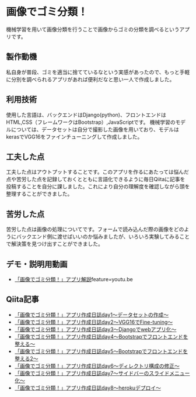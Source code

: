 # 画像でゴミ分類！

機械学習を用いて画像分類を行うことで画像からゴミの分類を調べるというアプリです。

## 製作動機
私自身が普段、ゴミを適当に捨てているなという実感があったので、もっと手軽に分別を調べられるアプリがあれば便利だなと思い一人で作成しました。

## 利用技術
使用した言語は、バックエンドはDjango(python)、フロントエンドはHTML,CSS（フレームワークはBootstrap）,JavaScriptです。
機械学習のモデルについては、データセットは自分で撮影した画像を用いており、モデルはkerasでVGG16をファインチューニングして作成しました。

## 工夫した点
工夫した点はアウトプットすることです。このアプリを作るにあたっては悩んだ点や苦労した点を記録しておくとともに言語化できるように毎日Qiitaに記事を投稿することを自分に課しました。これにより自分の理解度を確認しながら頭を整理することができました。

## 苦労した点
苦労した点は画像の処理についてです。フォームで読み込んだ際の画像をどのようにバックエンド側に渡せばいいのか悩みましたが、いろいろ実験してみることで解決策を見つけ出すことができました。  

## デモ・説明用動画
- [「画像でゴミ分類！」アプリ解説](https://www.youtube.com/watch?v=P8194a3Lhac&)feature=youtu.be

## Qiita記事
- [「画像でゴミ分類！」アプリ作成日誌day1～データセットの作成～](https://qiita.com/eycjur/items/7d8223b28758c7dfaaa0)
- [「画像でゴミ分類！」アプリ作成日誌day2～VGG16でFine-tuning～](https://qiita.com/eycjur/items/3e954cb70dc15f996c2d)
- [「画像でゴミ分類！」アプリ作成日誌day3～Djangoでwebアプリ化～](https://qiita.com/eycjur/items/9c618538177c82f7fdc3)
- [「画像でゴミ分類！」アプリ作成日誌day4～Bootstrapでフロントエンドを整える～](https://qiita.com/eycjur/items/7b58c28eb8b16e722b5d)
- [「画像でゴミ分類！」アプリ作成日誌day5～Bootstrapでフロントエンドを整える2～](https://qiita.com/eycjur/items/08808097acd625e00652)
- [「画像でゴミ分類！」アプリ作成日誌day6～ディレクトリ構成の修正～](https://qiita.com/eycjur/items/f436787c2d517af6cad6)
- [「画像でゴミ分類！」アプリ作成日誌day7～サイドバーのスライドメニュー化～](https://qiita.com/eycjur/items/009dca5866c3e9ad0dd6)
- [「画像でゴミ分類！」アプリ作成日誌day8～herokuデプロイ～](https://qiita.com/eycjur/items/ebfae5db5dd1cd8349ea)



